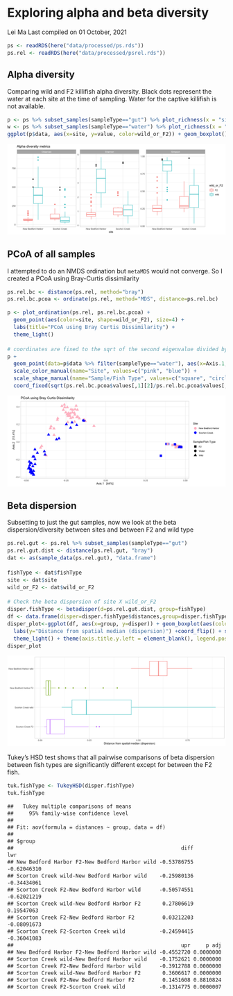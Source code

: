 Exploring alpha and beta diversity
================
Lei Ma
Last compiled on 01 October, 2021

``` r
ps <- readRDS(here("data/processed/ps.rds"))
ps.rel <- readRDS(here("data/processed/psrel.rds"))
```

## Alpha diversity

Comparing wild and F2 killifish alpha diversity. Black dots represent
the water at each site at the time of sampling. Water for the captive
killifish is not available.

``` r
p <- ps %>% subset_samples(sampleType=="gut") %>% plot_richness(x = "site", measures=c("Observed","Shannon","Simpson"))
w <- ps %>% subset_samples(sampleType=="water") %>% plot_richness(x = "site", measures=c("Observed","Shannon","Simpson"))
ggplot(p$data, aes(x=site, y=value, color=wild_or_F2)) + geom_boxplot() + geom_point(data=w$data, aes(x=site, y=value), color="black") + facet_wrap(~variable, scales="free_y") + theme_light() + labs(title="Alpha diversity metrics", y="")
```

![](2_Diversity_files/figure-gfm/alpha-1.png)<!-- -->

## PCoA of all samples

I attempted to do an NMDS ordination but `metaMDS` would not converge.
So I created a PCoA using Bray-Curtis dissimilarity

``` r
ps.rel.bc <- distance(ps.rel, method="bray")
ps.rel.bc.pcoa <- ordinate(ps.rel, method="MDS", distance=ps.rel.bc)
```

``` r
p <- plot_ordination(ps.rel, ps.rel.bc.pcoa) + 
  geom_point(aes(color=site, shape=wild_or_F2), size=4) +
  labs(title="PCoA using Bray Curtis Dissimilarity") +
  theme_light()

# coordinates are fixed to the sqrt of the second eigenvalue divided by the first eigenvalue
p + 
  geom_point(data=p$data %>% filter(sampleType=="water"), aes(x=Axis.1, y=Axis.2, color=site), shape="circle", size=4) + 
  scale_color_manual(name="Site", values=c("pink", "blue")) +
  scale_shape_manual(name="Sample/Fish Type", values=c("square", "circle", "triangle"),labels=c("F2", "Water", "Wild")) +
  coord_fixed(sqrt(ps.rel.bc.pcoa$values[,1][2]/ps.rel.bc.pcoa$values[,1][1]))
```

![](2_Diversity_files/figure-gfm/pcoa%20plot-1.png)<!-- -->

## Beta dispersion

Subsetting to just the gut samples, now we look at the beta
dispersion/diversity between sites and between F2 and wild type

``` r
ps.rel.gut <- ps.rel %>% subset_samples(sampleType=="gut")
ps.rel.gut.dist <- distance(ps.rel.gut, "bray")
dat <- as(sample_data(ps.rel.gut), "data.frame")

fishType <- dat$fishType
site <- dat$site
wild_or_F2 <- dat$wild_or_F2

# Check the beta dispersion of site X wild_or_F2
disper.fishType <- betadisper(d=ps.rel.gut.dist, group=fishType)
df <- data.frame(disper=disper.fishType$distances,group=disper.fishType$group)
disper_plot<-ggplot(df, aes(x=group, y=disper)) + geom_boxplot(aes(color=group)) + 
  labs(y="Distance from spatial median (dispersion)") +coord_flip() + scale_x_discrete(limits=rev) + 
  theme_light() + theme(axis.title.y.left = element_blank(), legend.position = "none")
disper_plot
```

![](2_Diversity_files/figure-gfm/beta%20dispersion-1.png)<!-- -->

Tukey’s HSD test shows that all pairwise comparisons of beta dispersion
between fish types are significantly different except for between the F2
fish.

``` r
tuk.fishType <- TukeyHSD(disper.fishType)
tuk.fishType
```

    ##   Tukey multiple comparisons of means
    ##     95% family-wise confidence level
    ## 
    ## Fit: aov(formula = distances ~ group, data = df)
    ## 
    ## $group
    ##                                                      diff         lwr
    ## New Bedford Harbor F2-New Bedford Harbor wild -0.53786755 -0.62046310
    ## Scorton Creek wild-New Bedford Harbor wild    -0.25980136 -0.34434061
    ## Scorton Creek F2-New Bedford Harbor wild      -0.50574551 -0.62021219
    ## Scorton Creek wild-New Bedford Harbor F2       0.27806619  0.19547063
    ## Scorton Creek F2-New Bedford Harbor F2         0.03212203 -0.08091673
    ## Scorton Creek F2-Scorton Creek wild           -0.24594415 -0.36041083
    ##                                                      upr     p adj
    ## New Bedford Harbor F2-New Bedford Harbor wild -0.4552720 0.0000000
    ## Scorton Creek wild-New Bedford Harbor wild    -0.1752621 0.0000000
    ## Scorton Creek F2-New Bedford Harbor wild      -0.3912788 0.0000000
    ## Scorton Creek wild-New Bedford Harbor F2       0.3606617 0.0000000
    ## Scorton Creek F2-New Bedford Harbor F2         0.1451608 0.8810824
    ## Scorton Creek F2-Scorton Creek wild           -0.1314775 0.0000007
